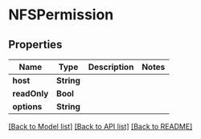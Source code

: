 # NFSPermission

## Properties

Name | Type | Description | Notes
------------ | ------------- | ------------- | -------------
**host** | **String** |  | 
**readOnly** | **Bool** |  | 
**options** | **String** |  | 

[[Back to Model list]](../#documentation-for-models) [[Back to API list]](../#documentation-for-api-endpoints) [[Back to README]](../)


